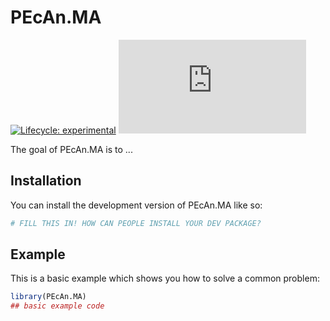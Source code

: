 
# PEcAn.MA

<!-- badges: start -->

[![Lifecycle: experimental](https://img.shields.io/badge/lifecycle-experimental-orange.svg)](https://lifecycle.r-lib.org/articles/stages.html#experimental)
[![PEcAn.MA status badge](https://pecanproject.r-universe.dev/badges/PEcAn.MA)](https://pecanproject.r-universe.dev/PEcAn.MA)

<!-- badges: end -->

The goal of PEcAn.MA is to ...

## Installation

You can install the development version of PEcAn.MA like so:

``` r
# FILL THIS IN! HOW CAN PEOPLE INSTALL YOUR DEV PACKAGE?
```

## Example

This is a basic example which shows you how to solve a common problem:

``` r
library(PEcAn.MA)
## basic example code
```


